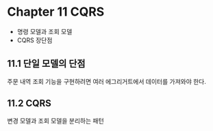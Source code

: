 # Chapter 11 CQRS

- 명령 모델과 조회 모델
- CQRS 장단점

## 11.1 단일 모델의 단점

주문 내역 조회 기능을 구현하려면 여러 에그리거트에서 데이터를 가져와야 한다.

## 11.2 CQRS

변경 모델과 조회 모델을 분리하는 패턴
